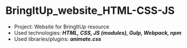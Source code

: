 # BringItUp_website_HTML-CSS-JS

- Project: Website for BringItUp resource
- Used technologies: ***HTML, CSS, JS (modules), Gulp, Webpack, npm***
- Used libraries/plugins: ***animate.css***
